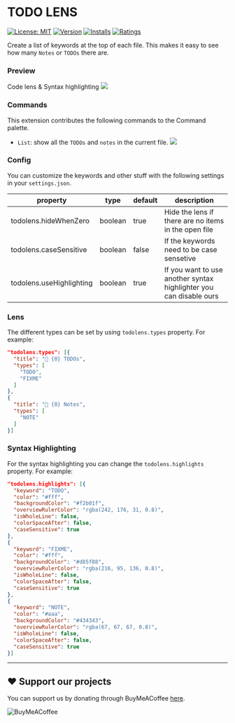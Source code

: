 TODO LENS
===

[![License: MIT](https://img.shields.io/badge/License-MIT-brightgreen.svg)](https://opensource.org/licenses/MIT) [![Version](https://vsmarketplacebadge.apphb.com/version-short/fooxly.todo-lens.svg)](https://marketplace.visualstudio.com/items?itemName=fooxly.todo-lens) [![Installs](https://vsmarketplacebadge.apphb.com/installs-short/fooxly.todo-lens.svg)](https://marketplace.visualstudio.com/items?itemName=fooxly.todo-lens) [![Ratings](https://vsmarketplacebadge.apphb.com/rating-short/fooxly.todo-lens.svg)](https://marketplace.visualstudio.com/items?itemName=fooxly.todo-lens)

Create a list of keywords at the top of each file. This makes it easy to see how many `Notes` or `TODOs` there are.

### Preview

Code lens & Syntax highlighting
![](https://gitlab.com/fooxly/vscode-todo-lens/raw/master/assets/sample.png)

### Commands

This extension contributes the following commands to the Command palette.
- `List`: show all the `TODOs` and `notes` in the current file.
![](https://gitlab.com/fooxly/vscode-todo-lens/raw/master/assets/list_sample.gif)

### Config

You can customize the keywords and other stuff with the following settings in your `settings.json`.

| property | type | default | description |
|---|---|---|---|
| todolens.hideWhenZero | boolean | true | Hide the lens if there are no items in the open file |
| todolens.caseSensitive | boolean | false | If the keywords need to be case sensetive |
| todolens.useHighlighting | boolean | true | If you want to use another syntax highlighter you can disable ours |

### Lens

The different types can be set by using `todolens.types` property.
For example:
```json
"todolens.types": [{
  "title": "📝 {0} TODOs",
  "types": [
    "TODO",
    "FIXME"
  ]
},
{
  "title": "📝 {0} Notes",
  "types": [
    "NOTE"
  ]
}]
```

### Syntax Highlighting

For the syntax highlighting you can change the `todolens.highlights` property.
For example:
```json
"todolens.highlights": [{
  "keyword": "TODO",
  "color": "#fff",
  "backgroundColor": "#f2b01f",
  "overviewRulerColor": "rgba(242, 176, 31, 0.8)",
  "isWholeLine": false,
  "colorSpaceAfter": false,
  "caseSensitive": true
},
{
  "keyword": "FIXME",
  "color": "#fff",
  "backgroundColor": "#d85f88",
  "overviewRulerColor": "rgba(216, 95, 136, 0.8)",
  "isWholeLine": false,
  "colorSpaceAfter": false,
  "caseSensitive": true
},
{
  "keyword": "NOTE",
  "color": "#aaa",
  "backgroundColor": "#434343",
  "overviewRulerColor": "rgba(67, 67, 67, 0.8)",
  "isWholeLine": false,
  "colorSpaceAfter": false,
  "caseSensitive": true
}]
```

---

## ❤️ Support our projects

You can support us by donating through BuyMeACoffee [here](https://www.buymeacoffee.com/fooxly).

![BuyMeACoffee](https://www.buymeacoffee.com/assets/img/custom_images/orange_img.png)
